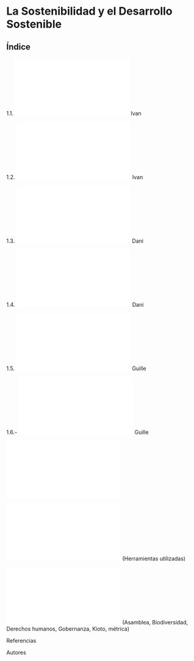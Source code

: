 # La Sostenibilidad y el Desarrollo Sostenible
## Índice
 
1.1. ![Introducción](Introduccion.md) Ivan

1.2. ![Sostenibilidad y desarrollo sostenible](SostenibilidadyDesarolloSostenible.md) Ivan

1.3. ![¿Qué significa la sigla ASG?](ASG.md) Dani

1.4. ![La Agenda 2030 y los ODS](Agenda2030yODS.md) Dani

1.5. ![Marco normativo y regulador de la sostenibilidad en Europa](MarcoNormativo.md) Guille

1.6.- ![Evaluación del desempeño en sostenibilidad de las empresas](Evaluacion.md) Guille

![Conclusiones](conclusiones.md)

![Mapa conceptual](MapaConceptual.md) (Herramientas utilizadas)

![Glosario](Glosario.md) (Asamblea, Biodiversidad, Derechos humanos, Gobernanza, Kioto, métrica)

Referencias

Autores

